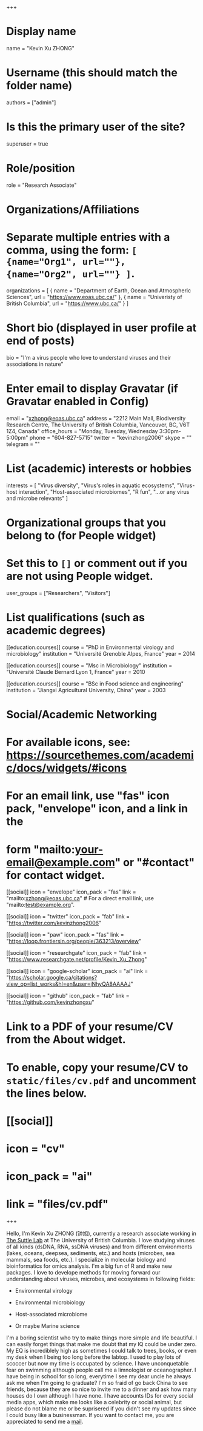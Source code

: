 +++
# Display name
name = "Kevin Xu ZHONG"
# Username (this should match the folder name)
authors = ["admin"]

# Is this the primary user of the site?
superuser = true

# Role/position
role = "Research Associate"

# Organizations/Affiliations
#   Separate multiple entries with a comma, using the form: `[ {name="Org1", url=""}, {name="Org2", url=""} ]`.
organizations = [ { name = "Department of Earth, Ocean and Atmospheric Sciences", url = "https://www.eoas.ubc.ca/" }, { name = "Univeristy of British Columbia", url = "https://www.ubc.ca/" } ]

# Short bio (displayed in user profile at end of posts)
bio = "I'm a virus people who love to understand viruses and their associations in nature"

# Enter email to display Gravatar (if Gravatar enabled in Config)
email = "xzhong@eoas.ubc.ca"
address = "2212 Main Mall, Biodiversity Research Centre, The University of British Columbia, Vancouver, BC, V6T 1Z4, Canada"
office_hours = "Monday, Tuesday, Wednesday 3:30pm-5:00pm"
phone = "604-827-5715"
twitter = "kevinzhong2006"
skype = ""
telegram = ""

# List (academic) interests or hobbies
interests = [
  "Virus diversity",
  "Virus's roles in aquatic ecosystems",
  "Virus-host interaction",
  "Host-associated microbiomes",
  "R fun",
  "...or any virus and microbe relevants"
]

# Organizational groups that you belong to (for People widget)
#   Set this to `[]` or comment out if you are not using People widget.
user_groups = ["Researchers", "Visitors"]

# List qualifications (such as academic degrees)
[[education.courses]]
  course = "PhD in Environmental virology and microbiology"
  institution = "Université Grenoble Alpes, France"
  year = 2014

[[education.courses]]
  course = "Msc in Microbiology"
  institution = "Université Claude Bernard Lyon 1, France"
  year = 2010

[[education.courses]]
  course = "BSc in Food science and engineering"
  institution = "Jiangxi Agricultural University, China"
  year = 2003

# Social/Academic Networking
# For available icons, see: https://sourcethemes.com/academic/docs/widgets/#icons
#   For an email link, use "fas" icon pack, "envelope" icon, and a link in the
#   form "mailto:your-email@example.com" or "#contact" for contact widget.

[[social]]
  icon = "envelope"
  icon_pack = "fas"
  link = "mailto:xzhong@eoas.ubc.ca"  # For a direct email link, use "mailto:test@example.org".

[[social]]
  icon = "twitter"
  icon_pack = "fab"
  link = "https://twitter.com/kevinzhong2006"
  
[[social]]
  icon = "paw"
  icon_pack = "fas"
  link = "https://loop.frontiersin.org/people/363213/overview"
  
[[social]]
  icon = "researchgate"
  icon_pack = "fab"
  link = "https://www.researchgate.net/profile/Kevin_Xu_Zhong"

[[social]]
  icon = "google-scholar"
  icon_pack = "ai"
  link = "https://scholar.google.ca/citations?view_op=list_works&hl=en&user=jNhyQA8AAAAJ"

[[social]]
  icon = "github"
  icon_pack = "fab"
  link = "https://github.com/kevinzhongxu"

# Link to a PDF of your resume/CV from the About widget.
# To enable, copy your resume/CV to `static/files/cv.pdf` and uncomment the lines below.
# [[social]]
#   icon = "cv"
#   icon_pack = "ai"
#   link = "files/cv.pdf"

+++

Hello, I'm Kevin Xu ZHONG (钟旭), currently a research associate working in [The Suttle Lab](http://www.ocgy.ubc.ca/~suttle/) at The University of British Columbia. I love studying viruses of all kinds (dsDNA, RNA, ssDNA viruses) and from different environments (lakes, oceans, deepsea, sediments, etc.) and hosts (microbes, sea mammals, sea foods, etc.). I specialize in molecular biology and bioinformatics for omics analysis. I'm a big fun of R and make new packages. I love to develope methods for moving forward our understanding about viruses, microbes, and ecosystems in following fields: 

  * Environmental virology
  
  * Environmental microbiology
  
  * Host-associated microbiome
  
  * Or maybe Marine science
  

I'm a boring scientist who try to make things more simple and life beautiful. I can easily forget things that make me doubt that my IQ could be under zero. My EQ is incrediblely high as sometimes I could talk to trees, books, or even my desk when I being too long before the labtop. I used to play lots of scoccer but now my time is occupated by science. I have unconquetable fear on swimming although people call me a limnologist or oceanographer. I have being in school for so long, everytime I see my dear uncle he always ask me when I'm going to graduate? I'm so fraid of go back China to see friends, because they are so nice to invite me to a dinner and ask how many houses do I own although I have none. I have accounts IDs for every social media apps, which make me looks like a celebrity or social animal, but please do not blame me or be suprisered if you didn't see my updates since I could busy like a businessman. If you want to contact me, you are appreciated to send me a [mail](mailto:xzhong@eoas.ubc.ca). 

